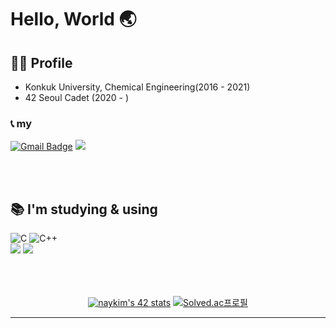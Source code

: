 # Hello, World 🌏

## 🙍‍♀️ Profile
- Konkuk University, Chemical Engineering(2016 - 2021)
- 42 Seoul Cadet (2020 - )
### 📞 my
[![Gmail Badge](https://img.shields.io/badge/Gmail-d14836?style=flat&logo=Gmail&logoColor=white&link=mailto:skdus6549@gmail.com)](mailto:skdus6549@gmail.com) 
<a href="https://velog.io/@venniek" target="_blank" ><img src="https://img.shields.io/badge/Velog-20c997?style=flat&logo=Vimeo&logoColor=white"/></a>  
  
 <br/><br/>
## 📚 I'm studying & using
![C](https://img.shields.io/badge/c-%2300599C.svg?style=flat&logo=c&logoColor=white) ![C++](https://img.shields.io/badge/c++-%2300599C.svg?style=flat&logo=c%2B%2B&logoColor=white)  
<img src="https://img.shields.io/badge/Git-f05032?style=flat&logo=Git&logoColor=white" />
<img src="https://img.shields.io/badge/VisualStudioCode-007acc?style=flat&logo=VisualStudioCode&logoColor=white" />
 <br/><br/>
  <br/><br/>
<div align=center>
  
[![naykim's 42 stats](https://badge42.herokuapp.com/api/stats/naykim?privacyEmail=true)](https://github.com/naykim/badge42)
[![Solved.ac프로필](http://mazassumnida.wtf/api/v2/generate_badge?boj=vennie09)](https://solved.ac/vennie09)
 <hr>
